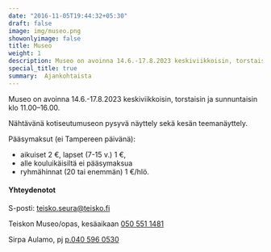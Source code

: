 ```yaml
---
date: "2016-11-05T19:44:32+05:30"
draft: false
image: img/museo.png
showonlyimage: false
title: Museo
weight: 1
description: Museo on avoinna 14.6.-17.8.2023 keskiviikkoisin, torstaisin ja sunnuntaisin klo 11.00–16.00. Nähtävänä kotiseutumuseon pysyvä näyttely sekä kesän teemanäyttely.
special_title: true
summary:  Ajankohtaista
---
```


Museo on avoinna 14.6.-17.8.2023 keskiviikkoisin, torstaisin ja sunnuntaisin klo 11.00–16.00.

Nähtävänä kotiseutumuseon pysyvä näyttely sekä  kesän teemanäyttely.

Pääsymaksut (ei Tampereen päivänä):
- aikuiset 2 €, lapset (7-15 v.) 1 €,
- alle kouluikäisiltä ei pääsymaksua
- ryhmähinnat (20 tai enemmän) 1 €/hlö.


#### Yhteydenotot

S-posti: [teisko.seura@teisko.fi](mailto:teisko.seura@teisko.fi) 

Teiskon Museo/opas, kesäaikaan
[050 551 1481](tel:0505511481) 

Sirpa Aulamo, pj [p.040 596 0530](tel:0405960530)
